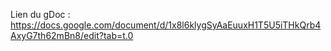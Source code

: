 Lien du gDoc : https://docs.google.com/document/d/1x8l6klygSyAaEuuxH1T5U5iTHkQrb4AxyG7th62mBn8/edit?tab=t.0